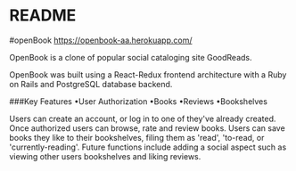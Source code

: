 # README


#openBook
https://openbook-aa.herokuapp.com/

OpenBook is a clone of popular social cataloging site GoodReads.

OpenBook was built using a React-Redux frontend architecture with a Ruby on Rails and PostgreSQL database backend.

###Key Features
•User Authorization
•Books
•Reviews
•Bookshelves

Users can create an account, or log in to one of they've already created. Once authorized users can browse, rate and review books. Users can save books they like to their bookshelves, filing them as 'read', 'to-read, or 'currently-reading'. Future functions include adding a social aspect such as viewing other users bookshelves and liking reviews.



